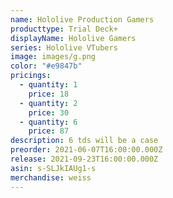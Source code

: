 ```yaml
---
name: Hololive Production Gamers
producttype: Trial Deck+
displayName: Hololive Gamers
series: Hololive VTubers
image: images/g.png
color: "#e9847b"
pricings:
  - quantity: 1
    price: 18
  - quantity: 2
    price: 30
  - quantity: 6
    price: 87
description: 6 tds will be a case
preorder: 2021-06-07T16:00:00.000Z
release: 2021-09-23T16:00:00.000Z
asin: s-SLJkIAUg1-s
merchandise: weiss
---
```

